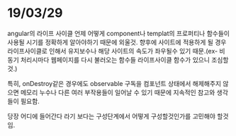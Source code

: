 # 19/03/29

angular의 라이프 사이클 언제 어떻게 component나 templat의 프로퍼티나 함수들이 사용될 시기를 정확하게 알아야하기 때문에 외울것.
향후에 사이트에 적용하게 될 경우 라이프사이클로 인해서 유지보수나 해당 사이트의 속도가 좌우될수 있기 때문.(ex- 비동기 처리시마다 웹페이지를 다시 불러오는 함수들 라이프사이클 함수가 있으니 조심할것.)

특히, onDestroy같은 경우에도 observable 구독을 컴포넌트 상태에서 해제해주지 않으면 메모리 누수나 다른 여러 부작용들이 일어날 수 있기 때문에 지속적인 참고와 생각들이 필요함.

당장 어디에 들어간다 라기 보다는 구성단계에서 어떻게 구성할것인가를 고민해야 할것임.
